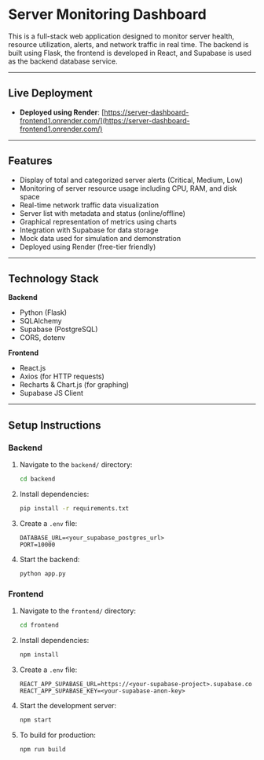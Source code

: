 # Server Monitoring Dashboard

This is a full-stack web application designed to monitor server health, resource utilization, alerts, and network traffic in real time. The backend is built using Flask, the frontend is developed in React, and Supabase is used as the backend database service.

---

## Live Deployment

- **Deployed using Render**: [https://server-dashboard-frontend1.onrender.com/](https://server-dashboard-frontend1.onrender.com/)  


---

## Features

- Display of total and categorized server alerts (Critical, Medium, Low)
- Monitoring of server resource usage including CPU, RAM, and disk space
- Real-time network traffic data visualization
- Server list with metadata and status (online/offline)
- Graphical representation of metrics using charts
- Integration with Supabase for data storage
- Mock data used for simulation and demonstration
- Deployed using Render (free-tier friendly)

---

## Technology Stack

**Backend**
- Python (Flask)
- SQLAlchemy
- Supabase (PostgreSQL)
- CORS, dotenv

**Frontend**
- React.js
- Axios (for HTTP requests)
- Recharts & Chart.js (for graphing)
- Supabase JS Client

---

## Setup Instructions

### Backend

1. Navigate to the `backend/` directory:
    ```bash
    cd backend
    ```
2. Install dependencies:
    ```bash
    pip install -r requirements.txt
    ```
3. Create a `.env` file:
    ```env
    DATABASE_URL=<your_supabase_postgres_url>
    PORT=10000
    ```
4. Start the backend:
    ```bash
    python app.py
    ```

### Frontend

1. Navigate to the `frontend/` directory:
    ```bash
    cd frontend
    ```
2. Install dependencies:
    ```bash
    npm install
    ```
3. Create a `.env` file:
    ```env
    REACT_APP_SUPABASE_URL=https://<your-supabase-project>.supabase.co
    REACT_APP_SUPABASE_KEY=<your-supabase-anon-key>
    ```
4. Start the development server:
    ```bash
    npm start
    ```
5. To build for production:
    ```bash
    npm run build
    ```


